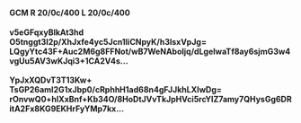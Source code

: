 #### GCM R 20/0c/400 L 20/0c/400
**v5eGFqxyBlkAt3hd**<br/>**O5tnggt3I2p/XhJxfe4yc5Jcn1liCNpyK/h3lsxVpJg=**<br/>**LQgyYtc43F+Auc2M6g8FFNot/wB7WeNAboljq/dLgelwaTf8ay6sjmG3w4vgUu5AV3wKJqi3+1CA2V4s...**<br/><br/>
**YpJxXQDvT3T13Kw+**<br/>**TsGP26amI2G1xJbp0/cRphhH1ad68n4gFJJkhLXIwDg=**<br/>**rOnvwQ0+hlXxBnf+Kb34O/8HoDtJVvTkJpHVci5rcYlZ7amy7QHysGg6DRitA2Fx8KG9EKHrFyYMp7kx...**